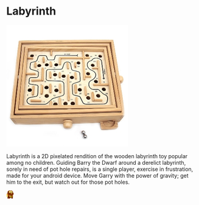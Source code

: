 # Labyrinth 

![Wooden Labyrinth toy. Fun for no-one](https://github.com/Clarksj4/Labyrinth/blob/master/WoodenLabyrinth320.jpg "Wooden Labyrinth toy. Fun for no-one")

Labyrinth is a 2D pixelated rendition of the wooden labyrinth toy popular among no children. Guiding Barry the Dwarf around a derelict labyrinth, sorely in need of pot hole repairs, is a single player, exercise in frustration, made for your android device. Move Garry with the power of gravity; get him to the exit, but watch out for those pot holes.

![Larry, the Dwarf](https://github.com/Clarksj4/Labyrinth/blob/master/app/src/main/res/drawable-nodpi/dwarf_0.png "Larry, the Dwarf")
